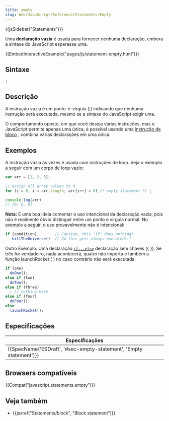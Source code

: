 ```yaml
---
title: empty
slug: Web/JavaScript/Reference/Statements/Empty
---
```

{{jsSidebar("Statements")}}

Uma **declaração vazia** é usada para fornecer nenhuma declaração, embora a sintaxe do JavaScript esperasse uma.

{{EmbedInteractiveExample("pages/js/statement-empty.html")}}

## Sintaxe

```
;
```

## Descrição

A instrução vazia é um ponto-e-vírgula (;) indicando que nenhuma instrução será executada, mesmo se a sintaxe do JavaScript exigir uma.

O comportamento oposto, em que você deseja várias instruções, mas o JavaScript permite apenas uma única, é possível usando uma [instrução de bloco](/pt-BR/docs/Web/JavaScript/Reference/Statements/block) ; combina várias declarações em uma única.

## Exemplos

A instrução vazia às vezes é usada com instruções de loop. Veja o exemplo a seguir com um corpo de loop vazio:

```js
var arr = [1, 2, 3];

// Assign all array values to 0
for (i = 0; i < arr.length; arr[i++] = 0) /* empty statement */ ;

console.log(arr)
// [0, 0, 0]
```

**Nota:** É uma boa ideia comentar o uso intencional da declaração vazia, pois não é realmente óbvio distinguir entre um ponto e vírgula normal. No exemplo a seguir, o uso provavelmente não é intencional:

```js
if (condition);       // Caution, this "if" does nothing!
   killTheUniverse()  // So this gets always executed!!!
```

Outro Exemplo: Uma declaração [`if...else`](/pt-BR/docs/Web/JavaScript/Reference/Statements/if...else) declaração sem chaves ({ }). Se três for verdadeiro, nada acontecerá, quatro não importa e também a função launchRocket ( ) no caso contrário não será executada.

```js
if (one)
  doOne();
else if (two)
  doTwo();
else if (three)
  ; // nothing here
else if (four)
  doFour();
else
  launchRocket();
```

## Especificações

| Especificações                                                                           |
| ---------------------------------------------------------------------------------------- |
| {{SpecName('ESDraft', '#sec-empty-statement', 'Empty statement')}} |

## Browsers compatíveis

{{Compat("javascript.statements.empty")}}

## Veja também

- {{jsxref("Statements/block", "Block statement")}}
